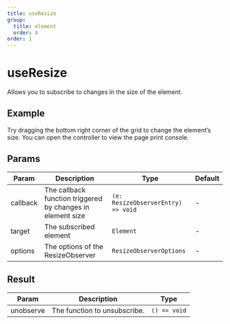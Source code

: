 ```yaml
---
title: useResize
group:
  title: element
  order: 4
order: 1
---
```


# useResize

Allows you to subscribe to changes in the size of the element.

## Example

Try dragging the bottom right corner of the grid to change the element’s size. You can open the controller to view the page print console.

<code src="./demo/index.tsx"></code>

## Params

| Param    | Description                                                | Type                               | Default |
| -------- | ---------------------------------------------------------- | ---------------------------------- | ------- |
| callback | The callback function triggered by changes in element size | `(e: ResizeObserverEntry) => void` | -       |
| target   | The subscribed element                                     | `Element`                          | -       |
| options  | The options of the ResizeObserver                          | `ResizeObserverOptions`            | -       |

## Result

| Param     | Description                  | Type         |
| --------- | ---------------------------- | ------------ |
| unobserve | The function to unsubscribe. | `() => void` |

